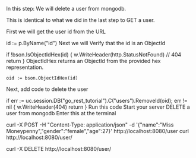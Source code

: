 In this step:
We will delete a user from mongodb.

This is identical to what we did in the last step to GET a user.

First we will get the user id from the URL

id := p.ByName("id")
Next we will Verify that the id is an ObjectId

if !bson.IsObjectIdHex(id) {
	w.WriteHeader(http.StatusNotFound) // 404
	return
}
ObjectIdHex returns an ObjectId from the provided hex representation.

	oid := bson.ObjectIdHex(id)
Next, add code to delete the user

if err := uc.session.DB("go_rest_tutorial").C("users").RemoveId(oid); err != nil {
	w.WriteHeader(404)
	return
}
Run this code
Start your server
DELETE a user from mongodb
Enter this at the terminal

curl -X POST -H "Content-Type: application/json" -d '{"name":"Miss Moneypenny","gender":"female","age":27}' http://localhost:8080/user
curl http://localhost:8080/user/<enter-user-id-here>

curl -X DELETE http://localhost:8080/user/<enter-user-id-here>
